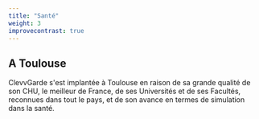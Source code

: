 ```yaml
---
title: "Santé"
weight: 3
improvecontrast: true
---
```


## A Toulouse


ClevvGarde s'est implantée à Toulouse en raison de sa grande qualité de son CHU, le meilleur de France, de ses Universités et de ses Facultés, reconnues dans tout le pays, et de son avance en termes de simulation dans la santé.

